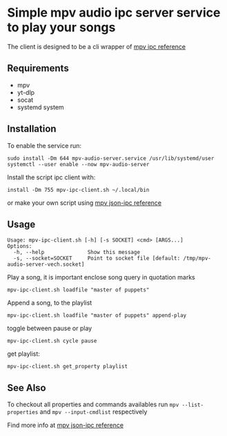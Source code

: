 # Simple mpv audio ipc server service to play your songs

The client is designed to be a cli wrapper of [mpv ipc
reference](https://mpv.io/manual/master/#json-ipc)

## Requirements
* mpv
* yt-dlp
* socat
* systemd system

## Installation

To enable the service run:
```
sudo install -Dm 644 mpv-audio-server.service /usr/lib/systemd/user
systemctl --user enable --now mpv-audio-server
```

Install the script ipc client with:
```
install -Dm 755 mpv-ipc-client.sh ~/.local/bin
```

or make your own script using [mpv json-ipc reference](https://mpv.io/manual/master/#json-ipc)

## Usage

```
Usage: mpv-ipc-client.sh [-h] [-s SOCKET] <cmd> [ARGS...]
Options:
  -h, --help              Show this message
  -s, --socket=SOCKET     Point to socket file [default: /tmp/mpv-audio-server-vech.socket]
```

Play a song, it is important enclose song query in quotation marks
```
mpv-ipc-client.sh loadfile "master of puppets"
```

Append a song, to the playlist
```
mpv-ipc-client.sh loadfile "master of puppets" append-play
```

toggle between pause or play 
```
mpv-ipc-client.sh cycle pause
``` 

get playlist:
```
mpv-ipc-client.sh get_property playlist
``` 

## See Also

To checkout all properties and commands availables run `mpv --list-properties`
and `mpv --input-cmdlist` respectively

Find more info at [mpv json-ipc reference](https://mpv.io/manual/master/#json-ipc)
